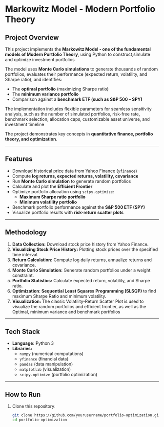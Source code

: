 # Markowitz Model - Modern Portfolio Theory

## Project Overview
This project implements the **Markowitz Model - one of the fundamental models of Modern Portfolio Theory**, using Python to construct,simulate and optimize investment portfolios 

The model uses **Monte Carlo simulations** to generate thousands of random portfolios, evaluates their performance (expected return, volatility, and Sharpe ratio), and identifies:
- The **optimal portfolio** (maximizing Sharpe ratio)  
- The **minimum variance portfolio**  
- Comparison against a **benchmark ETF (such as S&P 500 – SPY)**

The implementation includes flexible parameters for seamless sensitivity analysis, such as the number of simulated portfolios, risk-free rate, benchmark selection, allocation caps, customizable asset universe, and investment timeline

The project demonstrates key concepts in **quantitative finance, portfolio theory, and optimization**.

---

## Features
- Download historical price data from Yahoo Finance (`yfinance`)  
- Compute **log returns, expected returns, volatility, covariance**  
- Run **Monte Carlo simulation** to generate random portfolios  
- Calculate and plot the **Efficient Frontier**  
- Optimize portfolio allocation using `scipy.optimize`:  
  - **Maximum Sharpe ratio portfolio**  
  - **Minimum volatility portfolio**  
- Benchmark portfolio performance against the **S&P 500 ETF (SPY)**  
- Visualize portfolio results with **risk-return scatter plots**  

---

## Methodology
1. **Data Collection:** Download stock price history from Yahoo Finance.  
2. **Visualizing Stock Price History:** Plotting stock prices over the specified time interval.
3. **Return Calculation:** Compute log daily returns, annualize returns and covariance.  
4. **Monte Carlo Simulation:** Generate random portfolios under a weight constraint.
6. **Portfolio Statistics:** Calculate expected return, volatility, and Sharpe ratio.  
7. **Optimization: Sequential Least Squares Programming (SLSQP)** to find maximum Sharpe Ratio and minimum volatility.  
8. **Visualization:** The classic Volatility-Return Scatter Plot is used to visualize the random portfolios and efficient frontier, as well as the Optimal, minimum variance and benchmark portfolios 

---

## Tech Stack
- **Language:** Python 3  
- **Libraries:**  
  - `numpy` (numerical computations)
  - `yfinance` (financial data)
  - `pandas` (data manipulation)  
  - `matplotlib` (visualization)    
  - `scipy.optimize` (portfolio optimization)  

---

## How to Run
1. Clone this repository:
   ```bash
   git clone https://github.com/yourusername/portfolio-optimization.git
   cd portfolio-optimization
